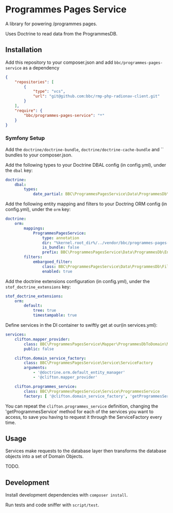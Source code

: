 Programmes Pages Service
========================

A library for powering /programmes pages.

Uses Doctrine to read data from the ProgrammesDB.

Installation
-----

Add this repository to your composer.json and add `bbc/programmes-pages-service`
as a dependency

```json
{
    "repositories": [
        {
            "type": "vcs",
            "url": "git@github.com:bbc/rmp-php-radionav-client.git"
        }
    ],
    "require": {
        "bbc/programmes-pages-service": "*"
    }
}
```

### Symfony Setup

Add the `doctrine/doctrine-bundle`, `doctrine/doctrine-cache-bundle` and 
`` bundles to your composer.json.

Add the following types to your Doctrine DBAL config (in config.yml), under the
`dbal` key:

```yaml
doctrine:
    dbal:
        types:
            date_partial: BBC\ProgrammesPagesService\Data\ProgrammesDb\Type\DatePartialType
```

Add the following entity mapping and filters to your Doctring ORM config (in
config.yml), under the `orm` key:

```yaml
doctrine:
    orm:
        mappings:
            ProgrammesPagesService:
                type: annotation
                dir: "%kernel.root_dir%/../vendor/bbc/programmes-pages-service/src/ProgrammesPagesService"
                is_bundle: false
                prefix: BBC\ProgrammesPagesService\Data\ProgrammesDb\Entity
        filters:
            embargoed_filter:
                class: BBC\ProgrammesPagesService\Data\ProgrammesDb\Filter\EmbargoedFilter
                enabled: true
```

Add the doctrine extensions configuration (in config.yml), under the
`stof_doctrine_extensions` key:

```yaml
stof_doctrine_extensions:
    orm:
        default:
            tree: true
            timestampable: true
```

Define services in the DI container to swiftly get at our(in
services.yml):

```yaml
services:
    clifton.mapper_provider:
        class: BBC\ProgrammesPagesService\Mapper\ProgrammesDbToDomain\MapperProvider
        public: false

    clifton.domain_service_factory:
        class: BBC\ProgrammesPagesService\Service\ServiceFactory
        arguments:
            - '@doctrine.orm.default_entity_manager'
            - '@clifton.mapper_provider'

    clifton.programmes_service:
        class: BBC\ProgrammesPagesService\Service\ProgrammesService
        factory: [ '@clifton.domain_service_factory', 'getProgrammesService']
```

You can repeat the `clifton.programmes_service` definition, changing the
'getProgrammesService' method for each of the services you want to access, to
save you having to request it through the ServiceFactory every time.


Usage
-----

Services make requests to the database layer then transforms the database
objects into a set of Domain Objects.

TODO.

Development
-----------

Install development dependencies with `composer install`.

Run tests and code sniffer with `script/test`.
